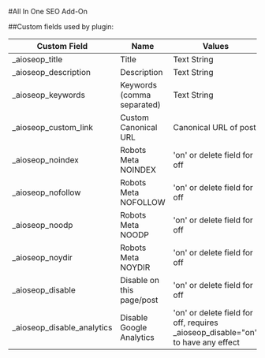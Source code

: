 #All In One SEO Add-On

##Custom fields used by plugin: 

| Custom Field               | Name                        | Values                                                                          |
| -------------------------- | --------------------------- | ------------------------------------------------------------------------------- |
| _aioseop_title             | Title                       | Text String                                                                     |
| _aioseop_description       | Description                 | Text String                                                                     |
| _aioseop_keywords          | Keywords (comma separated)  | Text String                                                                     |
| _aioseop_custom_link       | Custom Canonical URL        | Canonical URL of post                                                           |
| _aioseop_noindex           | Robots Meta NOINDEX         | 'on' or delete field for off                                                    |
| _aioseop_nofollow          | Robots Meta NOFOLLOW        | 'on' or delete field for off                                                    |
| _aioseop_noodp             | Robots Meta NOODP           | 'on' or delete field for off                                                    |
| _aioseop_noydir            | Robots Meta NOYDIR          | 'on' or delete field for off                                                    |
| _aioseop_disable           | Disable on this page/post   | 'on' or delete field for off                                                    |
| _aioseop_disable_analytics | Disable Google Analytics    | 'on' or delete field for off, requires _aioseop_disable="on" to have any effect |
